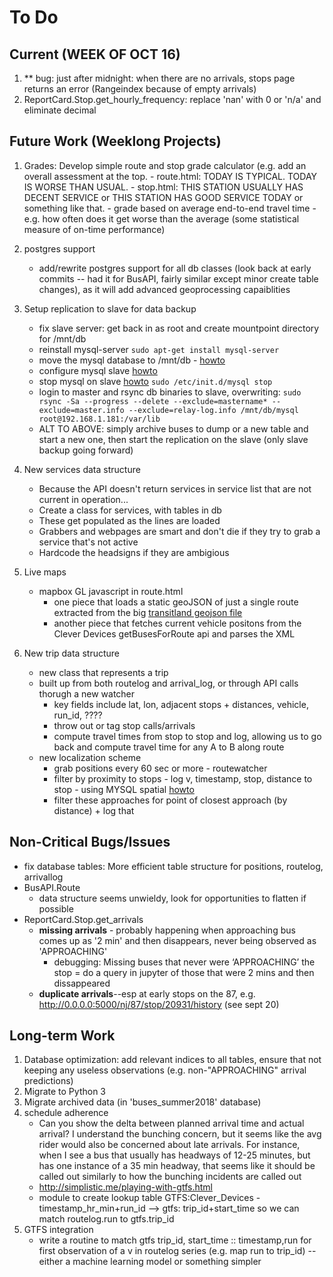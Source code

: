 # To Do

## Current (WEEK OF OCT 16)

1. ** bug: just after midnight: when there are no arrivals, stops page returns an error (Rangeindex because of empty arrivals)
3. ReportCard.Stop.get_hourly_frequency: replace 'nan' with 0 or 'n/a' and eliminate decimal

## Future Work (Weeklong Projects)
1.  Grades: Develop simple route and stop grade calculator (e.g. add an overall assessment at the top.
        - route.html: TODAY IS TYPICAL. TODAY IS WORSE THAN USUAL. 
        - stop.html: THIS STATION USUALLY HAS DECENT SERVICE or THIS STATION HAS GOOD SERVICE TODAY or something like that.
        - grade based on average end-to-end travel time - e.g. how often does it get worse than the average (some statistical measure of on-time performance)

1. postgres support
    - add/rewrite postgres support for all db classes (look back at early commits -- had it for BusAPI, fairly similar except minor create table changes), as it will add advanced geoprocessing capaiblities

1. Setup replication to slave for data backup
    - fix slave server: get back in as root and create mountpoint directory for /mnt/db
    - reinstall mysql-server `sudo apt-get install mysql-server`
    - move the mysql database to /mnt/db - [howto](https://www.digitalocean.com/community/tutorials/how-to-move-a-mysql-data-directory-to-a-new-location-on-ubuntu-16-04)
    - configure mysql slave [howto](https://www.digitalocean.com/community/tutorials/how-to-set-up-master-slave-replication-in-mysql)
    - stop mysql on slave [howto](https://www.electricmonk.nl/log/2016/11/06/very-fast-mysql-slave-setup-with-zero-downtime-using-rsync/) `sudo /etc/init.d/mysql stop`
    - login to master and rsync db binaries to slave, overwriting: `sudo rsync -Sa --progress --delete --exclude=mastername* --exclude=master.info --exclude=relay-log.info /mnt/db/mysql root@192.168.1.181:/var/lib`
    - ALT TO ABOVE: simply archive buses to dump or a new table and start a new one, then start the replication on the slave (only slave backup going forward)
    
1. New services data structure
    - Because the API doesn't return services in service list that are not current in operation...
    - Create a class for services, with tables in db
    - These get populated as the lines are loaded
    - Grabbers and webpages are smart and don't die if they try to grab a service that's not active
    - Hardcode the headsigns if they are ambigious 
1. Live maps
    - mapbox GL javascript in route.html
        - one piece that loads a static geoJSON of just a single route extracted from the big [transitland geojson file](https://transit.land/feed-registry/operators/o-dr5-nj~transit)
        - another piece that fetches current vehicle positons from the Clever Devices getBusesForRoute api and parses the XML
1. New trip data structure
    - new class that represents a trip
    - built up from both routelog and arrival_log, or through API calls thorugh a new watcher
        - key fields include lat, lon, adjacent stops + distances, vehicle, run_id, ????
        - throw out or tag stop calls/arrivals
        - compute travel times from stop to stop and log, allowing us to go back and compute travel time for any A to B along route
    - new localization scheme
        - grab positions every 60 sec or more - routewatcher
        - filter by proximity to stops - log v, timestamp, stop, distance to stop - using MYSQL spatial [howto](https://www.percona.com/blog/2013/10/21/using-the-new-mysql-spatial-functions-5-6-for-geo-enabled-applications/)
        - filter these approaches for point of closest approach (by distance) + log that
    
    
## Non-Critical Bugs/Issues

- fix database tables: More efficient table structure for positions, routelog, arrivallog
- BusAPI.Route
    - data structure seems unwieldy, look for opportunities to flatten if possible
- ReportCard.Stop.get_arrivals
    - **missing arrivals** - probably happening when approaching bus comes up as '2 min' and then disappears, never being observed as 'APPROACHING'
        - debugging: Missing buses that never were ‘APPROACHING’ the stop = do a query in jupyter of those that were 2 mins and then dissappeared
    - **duplicate arrivals**--esp at early stops on the 87, e.g. http://0.0.0.0:5000/nj/87/stop/20931/history (see sept 20)

## Long-term Work
1. Database optimization: add relevant indices to all tables, ensure that not keeping any useless observations (e.g. non-"APPROACHING" arrival predictions)
1. Migrate to Python 3
1. Migrate archived data (in 'buses_summer2018' database)
1. schedule adherence 
    - Can you show the delta between planned arrival time and actual arrival? I understand the bunching concern, but it seems like the avg rider would also be concerned about late arrivals. For instance, when I see a bus that usually has headways of 12-25 minutes, but has one instance of a 35 min headway, that seems like it should be called out similarly to how the bunching incidents are called out 
    - http://simplistic.me/playing-with-gtfs.html
    - module to create lookup table GTFS:Clever_Devices - timestamp_hr_min+run_id --> gtfs: trip_id+start_time so we can match routelog.run to gtfs.trip_id
1. GTFS integration 
    - write a routine to match gtfs trip_id, start_time :: timestamp,run for first observation of a v in routelog series (e.g. map run to trip_id) -- either a machine learning model or something simpler 


